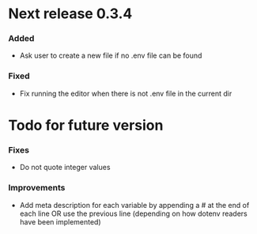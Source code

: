 # Next release 0.3.4

### Added
+ Ask user to create a new file if no .env file can be found

### Fixed
+ Fix running the editor when there is not .env file in the current dir


# Todo for future version

### Fixes
- Do not quote integer values

### Improvements
- Add meta description for each variable by appending a # at the end of each
  line OR use the previous line (depending on how dotenv readers have been
  implemented)



